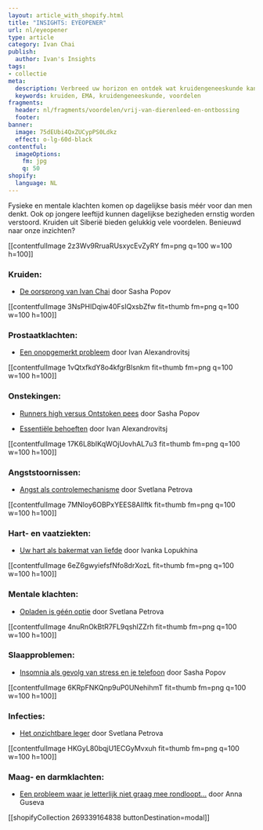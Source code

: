 ```yaml
---
layout: article_with_shopify.html
title: "INSIGHTS: EYEOPENER"
url: nl/eyeopener
type: article
category: Ivan Chai
publish:
  author: Ivan's Insights
tags:
- collectie
meta:
  description: Verbreed uw horizon en ontdek wat kruidengeneeskunde kan betekenen in het dagelijks leven. Veilig en effectief op langere termijn en tevens vrij van dierenleed en chemicaliën. Benieuwd naar onze inzichten?
  keywords: kruiden, EMA, kruidengeneeskunde, voordelen
fragments:
  header: nl/fragments/voordelen/vrij-van-dierenleed-en-ontbossing
  footer:
banner:
  image: 75dEUbi4QxZUCypPS0Ldkz
  effect: o-lg-60d-black
contentful:
  imageOptions:
    fm: jpg
    q: 50
shopify:
  language: NL
---
```


Fysieke en mentale klachten komen op dagelijkse basis méér voor dan men denkt. Ook op jongere leeftijd kunnen dagelijkse bezigheden ernstig worden verstoord. Kruiden uit Siberië bieden gelukkig vele voordelen. Benieuwd naar onze inzichten?

[[contentfulImage 2z3Wv9RruaRUsxycEvZyRY fm=png q=100 w=100 h=100]]

### Kruiden:
* [De oorsprong van Ivan Chai](/nl/artikel/ivanchai/de-oorsprong-van-ivan-chai/) door Sasha Popov

[[contentfulImage 3NsPHIDqiw40FsIQxsbZfw fit=thumb fm=png q=100 w=100 h=100]]

### Prostaatklachten:
* [Een onopgemerkt probleem](/nl/artikel/prostaat/prostaatkanker/een-onopgemerkt-probleem/) door Ivan Alexandrovitsj

[[contentfulImage 1vQtxfkdY8o4kfgrBlsnkm fit=thumb fm=png q=100 w=100 h=100]]

### Onstekingen:
* [Runners high versus Ontstoken pees](/nl/artikel/peesontsteking/runners-high-versus-ontstoken-pees) door Sasha Popov

* [Essentiële behoeften](/nl/artikel/slijmbeursontsteking/essentiele-behoeften/) door Ivan Alexandrovitsj

[[contentfulImage 17K6L8bIKqWOjUovhAL7u3 fit=thumb fm=png q=100 w=100 h=100]]

### Angststoornissen:
* [Angst als controlemechanisme](/nl/artikel/angst/angst-als-controlemechanisme/) door Svetlana Petrova

[[contentfulImage 7MNloy6OBPxYEES8AIlftk fit=thumb fm=png q=100 w=100 h=100]]

### Hart- en vaatziekten:
* [Uw hart als bakermat van liefde](/nl/artikel/hart-en-vaatziekten/uw-hart-als-bakermat-van-liefde/) door Ivanka Lopukhina

[[contentfulImage 6eZ6gwyiefsfNfo8drXozL fit=thumb fm=png q=100 w=100 h=100]]

### Mentale klachten:
* [Opladen is géén optie](/nl/artikel/burnout/opladen-is-geen-optie/) door Svetlana Petrova

[[contentfulImage 4nuRnOkBtR7FL9qshIZZrh fit=thumb fm=png q=100 w=100 h=100]]

### Slaapproblemen:
* [Insomnia als gevolg van stress en je telefoon](/nl/artikel/slaapproblemen/insomnia-als-gevolg-van-stress-en-je-telefoon/) door Sasha Popov

[[contentfulImage 6KRpFNKQnp9uP0UNehihmT fit=thumb fm=png q=100 w=100 h=100]]

### Infecties:
* [Het onzichtbare leger](/nl/artikel/infecties/het-onzichtbare-leger/) door Svetlana Petrova

[[contentfulImage HKGyL80bqjU1ECGyMvxuh fit=thumb fm=png q=100 w=100 h=100]]

### Maag- en darmklachten:
* [Een probleem waar je letterlijk niet graag mee rondloopt...](/nl/artikel/een-probleem-waar-je-niet-graag-mee-rondloopt) door Anna Guseva

[[shopifyCollection 269339164838 buttonDestination=modal]]
